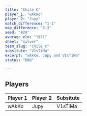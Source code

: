 ```yaml
---
title: "Chile C"
player_1: "wAkKo"
player_2: "Jupy"
match_difference: "1-1"
map_difference: "5-3"
seed: "#29"
average_elo: "1921"
sheet: "silver"
team_slug: "chile_c"
subsitute: "V1sTiMa"
excerpt: "wAkKo, Jupy and V1sTiMa"
status: "DNQ"

---
```

## Players

| Player 1 | Player 2 | Subsitute |
| -- | -- | -- |
| wAkKo | Jupy | V1sTiMa |
